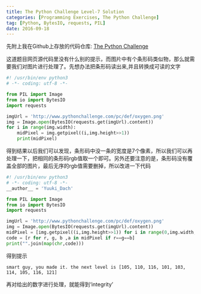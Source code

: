 ```yaml
---
title: The Python Challenge Level-7 Solution
categories: [Programming Exercises, The Python Challenge]
tag: [Python, BytesIO, requests, PIL]
date: 2016-09-18
---
```

先附上我在Github上存放的代码仓库: [The Python Challenge](https://github.com/yuukidach/The-Python-Challenge)

这道题目网页源代码里没有什么别的提示，而图片中有个条形码类似物，那么就需要我们对图片进行处理了。先想办法把条形码读出来,并且转换成可读的文字
```Python
#! /usr/bin/env python3
# -*- coding: utf-8 -*-

from PIL import Image
from io import BytesIO
import requests

imgUrl = 'http://www.pythonchallenge.com/pc/def/oxygen.png'
img = Image.open(BytesIO(requests.get(imgUrl).content))
for i in range(img.width):
    midPixel = img.getpixel((i,img.height>>1))
    print(midPixel)
```
得到结果以后我们可以发现，条形码中没一条的宽度是7个像素，所以我们可以再处理一下，把相同的条形码rgb值取一个即可。另外还要注意的是，条形码没有覆盖全部的图片，最后无序的rgb值需要删掉，所以改进一下代码
```Python
#! /usr/bin/env python3
# -*- coding: utf-8 -*-
__author__ = 'Yuuki_Dach'

from PIL import Image
from io import BytesIO
import requests

imgUrl = 'http://www.pythonchallenge.com/pc/def/oxygen.png'
img = Image.open(BytesIO(requests.get(imgUrl).content))
midPixel = [img.getpixel((i,img.height>>1)) for i in range(0,img.width,7)]
code = [r for r, g, b ,a in midPixel if r==g==b]
print("".join(map(chr,code)))
```
得到提示
```
smart guy, you made it. the next level is [105, 110, 116, 101, 103, 114, 105, 116, 121]
```
再对给出的数字进行处理，就能得到‘integrity’
